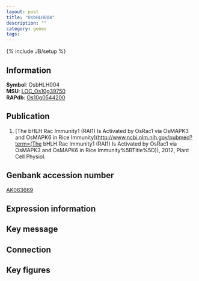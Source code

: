 ```yaml
---
layout: post
title: "OsbHLH004"
description: ""
category: genes
tags: 
---
```

{% include JB/setup %}

## Information
__Symbol__: OsbHLH004  
__MSU__: [LOC_Os10g39750](http://rice.plantbiology.msu.edu/cgi-bin/ORF_infopage.cgi?orf=LOC_Os10g39750)  
__RAPdb__: [Os10g0544200](http://rapdb.dna.affrc.go.jp/viewer/gbrowse_details/irgsp1?name=Os10g0544200)  

## Publication
1. [The bHLH Rac Immunity1 (RAI1) Is Activated by OsRac1 via OsMAPK3 and OsMAPK6 in Rice Immunity](http://www.ncbi.nlm.nih.gov/pubmed?term=(The bHLH Rac Immunity1 (RAI1) Is Activated by OsRac1 via OsMAPK3 and OsMAPK6 in Rice Immunity%5BTitle%5D)), 2012, Plant Cell Physiol.

## Genbank accession number
[AK063669](http://www.ncbi.nlm.nih.gov/nuccore/AK063669)

## Expression information

## Key message

## Connection

## Key figures


